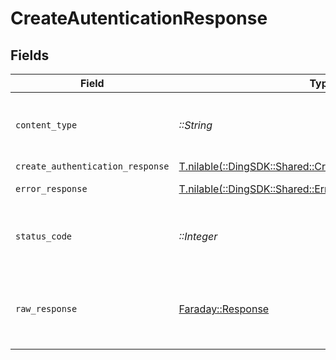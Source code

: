 # CreateAutenticationResponse


## Fields

| Field                                                                                                             | Type                                                                                                              | Required                                                                                                          | Description                                                                                                       |
| ----------------------------------------------------------------------------------------------------------------- | ----------------------------------------------------------------------------------------------------------------- | ----------------------------------------------------------------------------------------------------------------- | ----------------------------------------------------------------------------------------------------------------- |
| `content_type`                                                                                                    | *::String*                                                                                                        | :heavy_check_mark:                                                                                                | HTTP response content type for this operation                                                                     |
| `create_authentication_response`                                                                                  | [T.nilable(::DingSDK::Shared::CreateAuthenticationResponse)](../../models/shared/createauthenticationresponse.md) | :heavy_minus_sign:                                                                                                | OK                                                                                                                |
| `error_response`                                                                                                  | [T.nilable(::DingSDK::Shared::ErrorResponse)](../../models/shared/errorresponse.md)                               | :heavy_minus_sign:                                                                                                | Bad Request                                                                                                       |
| `status_code`                                                                                                     | *::Integer*                                                                                                       | :heavy_check_mark:                                                                                                | HTTP response status code for this operation                                                                      |
| `raw_response`                                                                                                    | [Faraday::Response](https://www.rubydoc.info/gems/faraday/Faraday/Response)                                       | :heavy_check_mark:                                                                                                | Raw HTTP response; suitable for custom response parsing                                                           |